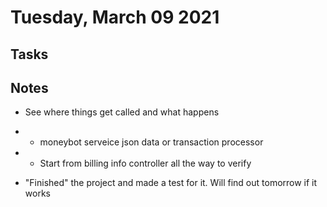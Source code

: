 # Tuesday, March 09 2021

## Tasks

## Notes
* See where things get called and what happens
* * moneybot serveice json data or transaction processor
* * Start from billing info controller all the way to verify

* "Finished" the project and made a test for it. Will find out tomorrow if it works
